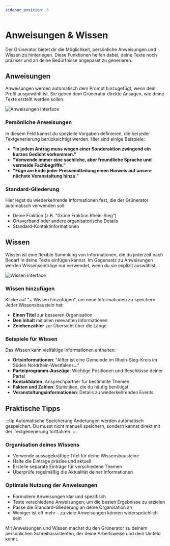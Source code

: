 ```yaml
---
sidebar_position: 3
---
```


# Anweisungen & Wissen

Der Grünerator bietet dir die Möglichkeit, persönliche Anweisungen und Wissen zu hinterlegen. Diese Funktionen helfen dabei, deine Texte noch präziser und an deine Bedürfnisse angepasst zu generieren.

## Anweisungen

Anweisungen werden automatisch dem Prompt hinzugefügt, wenn dein Profil ausgewählt ist. Sie geben dem Grünerator direkte Ansagen, wie deine Texte erstellt werden sollen.

![Anweisungen Interface](/assets/images/anweisungen-tutorial/anweisungen-overview.png)

### Persönliche Anweisungen

In diesem Feld kannst du spezielle Vorgaben definieren, die bei jeder Textgenerierung berücksichtigt werden. Hier sind einige Beispiele:

- **"In jedem Antrag muss wegen einer Sonderaktion zwingend ein kurzes Gedicht vorkommen."**
- **"Verwende immer eine sachliche, aber freundliche Sprache und vermeide Fachbegriffe."**
- **"Füge am Ende jeder Pressemitteilung einen Hinweis auf unsere nächste Veranstaltung hinzu."**

### Standard-Gliederung

Hier legst du wiederkehrende Informationen fest, die der Grünerator automatisch verwenden soll:

- Deine Fraktion (z.B. "Grüne Fraktion Rhein-Sieg")
- Ortsverband oder andere organisatorische Details
- Standard-Kontaktinformationen

## Wissen

Wissen ist eine flexible Sammlung von Informationen, die du jederzeit nach Bedarf in deine Texte einfügen kannst. Im Gegensatz zu Anweisungen werden Wissenseinträge nur verwendet, wenn du sie explizit auswählst.

![Wissen Interface](/assets/images/anweisungen-tutorial/wissen-overview.png)

### Wissen hinzufügen

Klicke auf "+ Wissen hinzufügen", um neue Informationen zu speichern. Jeder Wissensbaustein hat:

- **Einen Titel** zur besseren Organisation
- **Den Inhalt** mit allen relevanten Informationen
- **Zeichenzähler** zur Übersicht über die Länge

### Beispiele für Wissen

Das Wissen kann vielfältige Informationen enthalten:

- **Ortsinformationen**: "Alfter ist eine Gemeinde im Rhein-Sieg-Kreis im Süden Nordrhein-Westfalens..."
- **Parteiprogramm-Auszüge**: Wichtige Positionen und Beschlüsse deiner Partei
- **Kontaktdaten**: Ansprechpartner für bestimmte Themen
- **Fakten und Zahlen**: Statistiken, die du häufig benötigst
- **Veranstaltungsinformationen**: Details zu wiederkehrenden Events

## Praktische Tipps

:::tip Automatische Speicherung
Änderungen werden automatisch gespeichert. Du musst nicht manuell speichern, sondern kannst direkt mit der Textgenerierung fortfahren.
:::

### Organisation deines Wissens

- Verwende aussagekräftige Titel für deine Wissensbausteine
- Halte die Einträge präzise und aktuell
- Erstelle separate Einträge für verschiedene Themen
- Überprüfe regelmäßig die Aktualität deiner Informationen

### Optimale Nutzung der Anweisungen

- Formuliere Anweisungen klar und spezifisch
- Teste verschiedene Anweisungen, um die besten Ergebnisse zu erzielen
- Passe die Standard-Gliederung an deine Organisation an
- Weniger ist oft mehr - zu viele Anweisungen können widersprüchlich sein

Mit Anweisungen und Wissen machst du den Grünerator zu deinem persönlichen Schreibassistenten, der deine Arbeitsweise und dein Umfeld kennt.